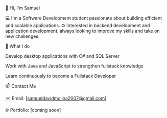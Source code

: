 👋 Hi, I'm Samuel

💻 I'm a Software Development student passionate about building efficient and scalable applications.
⚙️ Interested in backend development and application development, always looking to improve my skills and take on new challenges.

🌟 What I do

Develop desktop applications with C# and SQL Server

Work with Java and JavaScript to strengthen fullstack knowledge

Learn continuously to become a Fullstack Developer

📫 Contact Me

✉️ Email: [samueldavidmolina2007@gmail.com]

🌐 Portfolio: [coming soon]
